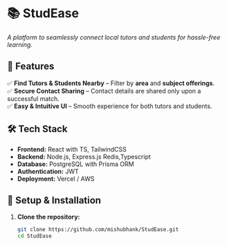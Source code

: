 # 📚 StudEase  
_A platform to seamlessly connect local tutors and students for hassle-free learning._

## 🚀 Features  
✅ **Find Tutors & Students Nearby** – Filter by **area** and **subject offerings**.  
✅ **Secure Contact Sharing** – Contact details are shared only upon a successful match.  
✅ **Easy & Intuitive UI** – Smooth experience for both tutors and students.  

## 🛠 Tech Stack  
- **Frontend:** React with TS, TailwindCSS  
- **Backend:** Node.js, Express.js Redis,Typescript
- **Database:** PostgreSQL with Prisma ORM  
- **Authentication:** JWT  
- **Deployment:** Vercel / AWS  

## 🔧 Setup & Installation  
1. **Clone the repository:**  
   ```bash
   git clone https://github.com/mishubhank/StudEase.git
   cd StudEase
